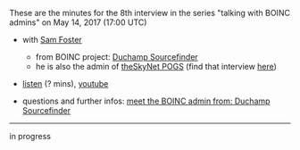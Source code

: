 These are the minutes for the 8th interview in the series "talking with BOINC admins" on May 14, 2017 (17:00 UTC)
* with [Sam Foster](http://pogs.theskynet.org/pogs/view_profile.php?userid=34171)
  * from BOINC project: [Duchamp Sourcefinder](http://sourcefinder.theskynet.org)
  * he is also the admin of [theSkyNet POGS](http://pogs.theskynet.org/) (find that interview [here](https://github.com/Erkan-Yilmaz/Gridcoin-hangout-minutes/blob/master/hangout_2017_02_13.MD))


* [listen]() (? mins), [youtube]()
* questions and further infos: [meet the BOINC admin from: Duchamp Sourcefinder](https://steemit.com/gridcoin/@erkan/meet-the-boinc-admin-from-duchamp-sourcefinder)

***

in progress

